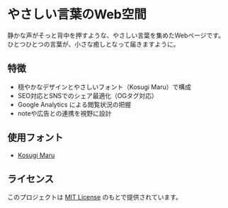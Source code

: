 # やさしい言葉のWeb空間

静かな声がそっと背中を押すような、やさしい言葉を集めたWebページです。  
ひとつひとつの言葉が、小さな癒しとなって届きますように。

## 特徴

- 穏やかなデザインとやさしいフォント（Kosugi Maru）で構成
- SEO対応とSNSでのシェア最適化（OGタグ対応）
- Google Analytics による閲覧状況の把握
- noteや広告との連携を視野に設計

## 使用フォント

- [Kosugi Maru](https://fonts.google.com/specimen/Kosugi+Maru)

## ライセンス

このプロジェクトは [MIT License](LICENSE) のもとで提供されています。